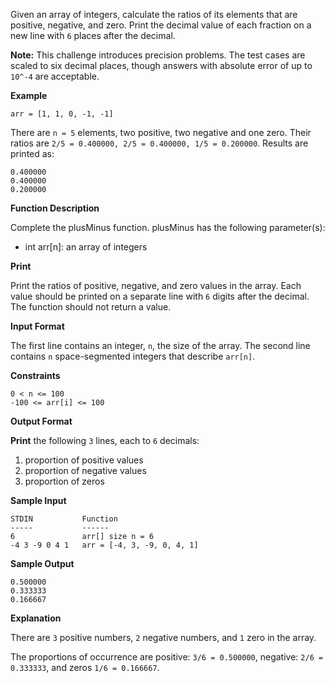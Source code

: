 Given an array of integers, calculate the ratios of its elements that are positive, negative, and zero. Print the decimal value of each fraction on a new line with ```6``` places after the decimal.

**Note:** This challenge introduces precision problems. The test cases are scaled to six decimal places, though answers with absolute error of up to ```10^-4``` are acceptable.

**Example**

```arr = [1, 1, 0, -1, -1]```

There are ```n = 5``` elements, two positive, two negative and one zero. Their ratios are ```2/5 = 0.400000, 2/5 = 0.400000, 1/5 = 0.200000```. Results are printed as:

```
0.400000
0.400000
0.200000
```

**Function Description**

Complete the plusMinus function.
plusMinus has the following parameter(s):
* int arr[n]: an array of integers

**Print**

Print the ratios of positive, negative, and zero values in the array. Each value should be printed on a separate line with ```6``` digits after the decimal. The function should not return a value.

**Input Format**

The first line contains an integer, ```n```, the size of the array. The second line contains ```n``` space-segmented integers that describe ```arr[n]```.

**Constraints**

```
0 < n <= 100
-100 <= arr[i] <= 100
```

**Output Format**

**Print** the following ```3``` lines, each to ```6``` decimals:

1. proportion of positive values
2. proportion of negative values
3. proportion of zeros

**Sample Input**

```
STDIN           Function
-----           ------
6               arr[] size n = 6
-4 3 -9 0 4 1   arr = [-4, 3, -9, 0, 4, 1]
```

**Sample Output**

```
0.500000
0.333333
0.166667
```

**Explanation**

There are ```3``` positive numbers, ```2``` negative numbers, and ```1``` zero in the array.

The proportions of occurrence are positive: ```3/6 = 0.500000```, negative: ```2/6 = 0.333333```, and zeros ```1/6 = 0.166667```.